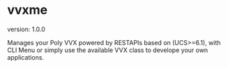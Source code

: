 # vvxme
version: 1.0.0

Manages your Poly VVX powered by RESTAPIs based on (UCS>=6.1), with CLI Menu or simply use the available VVX class to develope your own applications.

